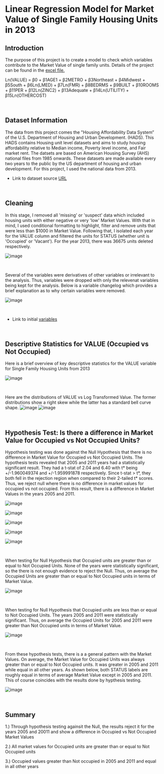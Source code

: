 # Linear Regression Model for Market Value of Single Family Housing Units in 2013 

## Introduction

The purpose of this project is to create a model to check which variables contribute to the Market Value of single family units.
Details of the project can be found in the [excel file.](https://github.com/awe-struck/Housing_Data/blob/main/Linear_Regression_Model/Linear%20Regression%20Model.xlsx)

Ln(VALUE) = β0 + β1AGE1 + β2METRO + β3Northeast  + β4Midwest + β5South + β6Ln(LMED) + β7Ln(FMR) + β8BEDRMS + β9BUILT + β10ROOMS + β11PER + β12Ln(ZINC2) + β13Adequate + β14Ln(UTILITY) + β15Ln(OTHERCOST)


<br />

## Dataset Information

The data from this project comes the "Housing Affordability Data System” of the U.S. Department of Housing and Urban Development. (HADS). This HADS contains Housing unit level datasets and aims to study housing affordability relative to Median income, Poverty level income, and Fair market rent. The datsets are based on American Housing Survey (AHS) national files from 1985 onwards. These datasets are made available every two years to the public by the US department of housing and urban development. For this project, I used the national data from 2013. 

- Link to dataset source [URL](https://www.huduser.gov/portal/datasets/hads/hads.html)


<br />

## Cleaning


In this stage, I removed all 'missing' or 'suspect' data which included housing units with either negative or very 'low' Market Values. With that in mind, 
I used conditional formatting to highlight, filter  and remove  units that were less than $1000 in Market Value. Following that, I isolated each year 
for the VALUE column and filtered the units for STATUS (whether unit is 'Occupied' or 'Vacant'). For the year 2013, there was 36675 units deleted respectively. 


![image](https://user-images.githubusercontent.com/115379520/202646011-a74fc8d3-58fb-4b57-a417-50c521d6438a.png)

<br />

Several of the variables were derivatives of other variables or irrelevant to the analysis. Thus, variables were dropped with only the relevenat variables being kept for the analysis. Below is a variable changelog which provides a brief explanation as to why certain variables were removed.

![image](https://user-images.githubusercontent.com/115379520/202646305-afee42b5-c7e3-42b4-9769-397bd755a938.png)

<br />

- Link to initial [variables](https://github.com/awe-struck/Housing_Data/blob/main/Occupied_versus_Unoccupied_Units/Variables%20List.docx)



<br />

## Descriptive Statistics for VALUE (Occupied vs Not Occupied)

Here is a brief overview of key descriptive statistics for the VALUE variable for Single Family Housing Units from 2013

![image](https://user-images.githubusercontent.com/115379520/202650136-cccf6bd7-e97d-403a-89f5-3a9823965fb2.png)

<br />

Here are the distributions of VALUE vs Log Transformed Value. The former distributions show a right skew while the latter has a standard bell curve shape.
![image](https://user-images.githubusercontent.com/115379520/202650288-ebddb73d-6312-4f8b-8a14-f91db3ac8ef7.png)
![image](https://user-images.githubusercontent.com/115379520/202650350-7d723d79-31f3-42ad-b986-24e4677e41b4.png)



<br />

## Hypothesis Test: Is there a difference in Market Value for Occupied vs Not Occupied Units?


Hypothesis testing was done against the Null Hypothesis that there is no difference in Market Value for Occupied vs Not Occupied Units. The hypothesis tests revealed that 2005 and 2011 years had a statistically significant result. They had a t-stat of 2.04 and 6.40 with t* being +/-1.960049374 and +/-1.959991878 respectively. Since t-stat > t*, they both fell in the rejection region when compared to their 2-tailed t* scores. Thus, we reject null where there is no difference in market values for occupied vs not occupied. From this result, there is a difference in Market Values in the years 2005 and 2011.


![image](https://user-images.githubusercontent.com/115379520/202617125-52505851-85d2-4cc0-821e-8519f86e0097.png)

![image](https://user-images.githubusercontent.com/115379520/202617141-81102600-a034-43c4-af4d-319ec12a2b69.png)

![image](https://user-images.githubusercontent.com/115379520/202617158-22a8627c-39a5-41ba-9bdd-3ea7b05d41b1.png)

![image](https://user-images.githubusercontent.com/115379520/202617175-9ecf7193-bec1-41ff-91b8-b1ddb1f64f68.png)

![image](https://user-images.githubusercontent.com/115379520/202617191-9dee0501-8b20-4267-bee7-9c1c92534534.png)


<br />

When testing for Null Hypothesis that Occupied units are greater than or equal to Not Occupied Units. None of the years were statistically significant, so the there is not enough evidence to reject the Null. Thus, on average the Occupied Units are greater than or equal to Not Occupied units in terms of Market Value.

![image](https://user-images.githubusercontent.com/115379520/202633246-88dac704-7e2e-4e65-9c2d-4bc50a8a761b.png)


<br />


When testing for Null Hypothesis that Occupied units are less than or equal to Not Occupied Units. The years 2005 and 2011 were statistically significant. Thus, on average the Occupied Units for 2005 and 2011 were greater than Not Occupied units in terms of Market Value.


![image](https://user-images.githubusercontent.com/115379520/202633470-a1a66fe1-edc5-4173-a9d0-8c54f7275610.png)

<br />


From these hypothesis tests, there is a a general pattern with the Market Values. On average, the Market Value for Occupied Units was always greater than or equal to Not Occupied units. It was greater in 2005 and 2011 while equal in all other years. As shown below, both STATUS labels are roughly equal in terms of average Market Value except in 2005 and 2011. This of course coincides with the results done by hypthesis testing.


![image](https://user-images.githubusercontent.com/115379520/202633495-756bd8a0-d74a-4f4e-8a31-3b2254006e5c.png)

<br />


## Summary


1.) Through hypothesis testing againsit the Null, the results reject it for the years 2005 and 20011 and show a difference in Occupied vs Not Occupied Market Values

2.) All market values for Occupied units are greater than or equal to Not Occupied units

3.) Occupied values greater than Not occupied in 2005 and 2011 and equal in all other years
